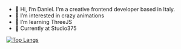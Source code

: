 - 👋 Hi, I’m Daniel. I'm a creative frontend developer based in Italy.
- 👀 I’m interested in crazy animations
- 🌱 I’m learning ThreeJS
- 💼 Currently at Studio375

[![Top Langs](https://github-readme-stats.vercel.app/api/top-langs/?username=servinlp&hide=vue,html,css&langs_count=3)](https://github.com/anuraghazra/github-readme-stats)

<!---
about-daniel/about-daniel is a ✨ special ✨ repository because its `README.md` (this file) appears on your GitHub profile.
You can click the Preview link to take a look at your changes.
--->

